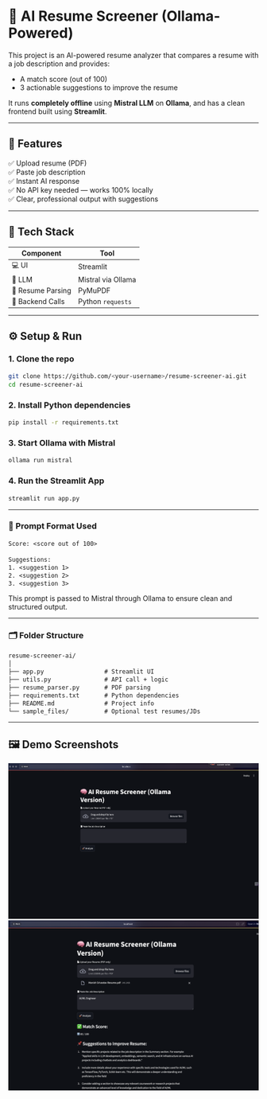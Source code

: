 # 🧠 AI Resume Screener (Ollama-Powered)

This project is an AI-powered resume analyzer that compares a resume with a job description and provides:
- A match score (out of 100)
- 3 actionable suggestions to improve the resume

It runs **completely offline** using **Mistral LLM** on **Ollama**, and has a clean frontend built using **Streamlit**.

---

## 🚀 Features

✅ Upload resume (PDF)  
✅ Paste job description  
✅ Instant AI response  
✅ No API key needed — works 100% locally  
✅ Clear, professional output with suggestions  

---

## 🧰 Tech Stack

| Component | Tool |
|----------|------|
| 💻 UI | Streamlit |
| 🧠 LLM | Mistral via Ollama |
| 📄 Resume Parsing | PyMuPDF |
| 🔗 Backend Calls | Python `requests` |

---

## ⚙️ Setup & Run

### 1. Clone the repo

```bash
git clone https://github.com/<your-username>/resume-screener-ai.git
cd resume-screener-ai
```

### 2. Install Python dependencies
```bash
pip install -r requirements.txt
```

### 3. Start Ollama with Mistral
```bash
ollama run mistral
```

### 4. Run the Streamlit App
```bash
streamlit run app.py
```

---

### 🧠 Prompt Format Used
```text
Score: <score out of 100>

Suggestions:
1. <suggestion 1>
2. <suggestion 2>
3. <suggestion 3>
```
This prompt is passed to Mistral through Ollama to ensure clean and structured output.

---

### 🗂️ Folder Structure
```Folder Structure
resume-screener-ai/
│
├── app.py                 # Streamlit UI
├── utils.py               # API call + logic
├── resume_parser.py       # PDF parsing
├── requirements.txt       # Python dependencies
├── README.md              # Project info
└── sample_files/          # Optional test resumes/JDs
```
---

 ## 🖼️ Demo Screenshots

![Landing Page](Landing.png)
![Output Page](Output.png)

